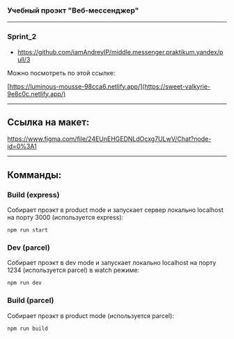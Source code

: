 ### Учебный проэкт "Веб-мессенджер"

---

### Sprint_2
* https://github.com/iamAndreyIP/middle.messenger.praktikum.yandex/pull/3

Можно посмотреть по этой ссылке:

  [https://luminous-mousse-98cca6.netlify.app/](https://sweet-valkyrie-9e8c0c.netlify.app/)
  
---

## Ссылка на макет:

  https://www.figma.com/file/24EUnEHGEDNLdOcxg7ULwV/Chat?node-id=0%3A1
  
***


## Комманды:

### Build (express)
Собирает проэкт в product mode и запускает сервер локально localhost на порту 3000 (используется express):
  
  `npm run start`
  
### Dev (parcel)
Собирает проэкт в dev mode и запускает локально localhost на порту 1234 (используется parcel) в watch режиме:

  `npm run dev`

### Build (parcel)
Собирает проэкт в product mode (используется parcel):

  `npm run build`
